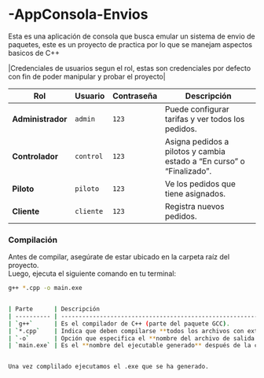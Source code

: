 # -AppConsola-Envios
Esta es una aplicación de consola que busca emular un sistema de envio de paquetes, este es un proyecto de practica por lo que se manejam aspectos basicos de C++ 

|Credenciales de usuarios segun el rol, estas son credenciales por defecto con fin de poder manipular y probar el proyecto|

| Rol               | Usuario   | Contraseña | Descripción                                                           |
| ----------------- | --------- | ---------- | --------------------------------------------------------------------- |
| **Administrador** | `admin`   | `123`     | Puede configurar tarifas y ver todos los pedidos.                     |
| **Controlador**   | `control` | `123`     | Asigna pedidos a pilotos y cambia estado a “En curso” o “Finalizado”. |
| **Piloto**        | `piloto`  | `123`     | Ve los pedidos que tiene asignados.                                   |
| **Cliente**       | `cliente` | `123`     | Registra nuevos pedidos.                                              |


###  Compilación

Antes de compilar, asegúrate de estar ubicado en la carpeta raíz del proyecto.  
Luego, ejecuta el siguiente comando en tu terminal:

```bash
g++ *.cpp -o main.exe


| Parte      | Descripción                                                                                      |
| ---------- | ------------------------------------------------------------------------------------------------ |
| `g++`      | Es el compilador de C++ (parte del paquete GCC).                                                 |
| `*.cpp`    | Indica que deben compilarse **todos los archivos con extensión `.cpp`** en el directorio actual. |
| `-o`       | Opción que especifica el **nombre del archivo de salida (output)**.                              |
| `main.exe` | Es el **nombre del ejecutable generado** después de la compilación.                              |


Una vez complilado ejecutamos el .exe que se ha generado. 